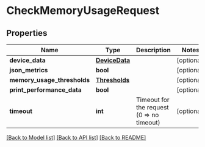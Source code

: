 # CheckMemoryUsageRequest

## Properties
Name | Type | Description | Notes
------------ | ------------- | ------------- | -------------
**device_data** | [**DeviceData**](DeviceData.md) |  | [optional] 
**json_metrics** | **bool** |  | [optional] 
**memory_usage_thresholds** | [**Thresholds**](Thresholds.md) |  | [optional] 
**print_performance_data** | **bool** |  | [optional] 
**timeout** | **int** | Timeout for the request (0 &#x3D;&gt; no timeout) | [optional] 

[[Back to Model list]](../README.md#documentation-for-models) [[Back to API list]](../README.md#documentation-for-api-endpoints) [[Back to README]](../README.md)


